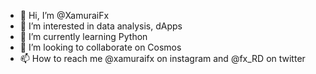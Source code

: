 - 👋 Hi, I’m @XamuraiFx
- 👀 I’m interested in data analysis, dApps
- 🌱 I’m currently learning Python
- 💞️ I’m looking to collaborate on Cosmos
- 📫 How to reach me @xamuraifx on instagram and @fx_RD on twitter

<!---
XamuraiFx/XamuraiFx is a ✨ special ✨ repository because its `README.md` (this file) appears on your GitHub profile.
You can click the Preview link to take a look at your changes.
--->
